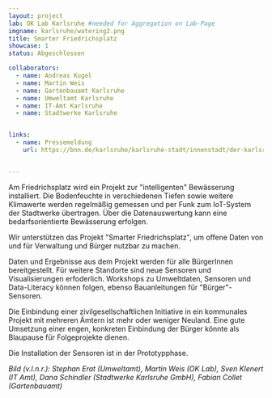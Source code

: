 ```yaml
---
layout: project
lab: OK Lab Karlsruhe #needed for Aggregation on Lab-Page
imgname: karlsruhe/watering2.png
title: Smarter Friedrichsplatz
showcase: 1
status: Abgeschlossen

collaborators:
  - name: Andreas Kugel
  - name: Martin Weis
  - name: Gartenbauamt Karlsruhe
  - name: Umweltamt Karlsruhe
  - name: IT-Amt Karlsruhe
  - name: Stadtwerke Karlsruhe


links:
  - name: Pressemeldung
    url: https://bnn.de/karlsruhe/karlsruhe-stadt/innenstadt/der-karlsruher-friedrichsplatz-soll-sich-mit-sensoren-und-steuerungsgeraeten-bald-selbst-bewaessern


---
```


Am Friedrichsplatz wird ein Projekt zur "intelligenten" Bewässerung installiert.
Die Bodenfeuchte in verschiedenen Tiefen sowie weitere Klimawerte werden regelmäßig gemessen und per Funk zum IoT-System der Stadtwerke übertragen. Über die Datenauswertung kann eine bedarfsorientierte Bewässerung erfolgen.

Wir unterstützen das Projekt "Smarter Friedrichsplatz", um offene Daten von und für Verwaltung und Bürger nutzbar zu machen.

Daten und Ergebnisse aus dem Projekt werden für alle BürgerInnen bereitgestellt. Für weitere Standorte sind neue Sensoren und Visualisierungen erfoderlich. Workshops zu Umweltdaten, Sensoren und Data-Literacy können folgen, ebenso Bauanleitungen für "Bürger"-Sensoren.

Die Einbindung einer zivilgesellschaftlichen Initiative in ein kommunales Projekt mit mehreren Ämtern ist mehr oder weniger Neuland. Eine gute Umsetzung einer engen, konkreten Einbindung der Bürger könnte als Blaupause für Folgeprojekte dienen.

Die Installation der Sensoren ist in der Prototypphase.

*Bild (v.l.n.r.): Stephan Erat (Umweltamt), Martin Weis (OK Lab), Sven Klenert (IT Amt), Dana Schindler (Stadtwerke Karlsruhe GmbH), Fabian Collet (Gartenbauamt)*


